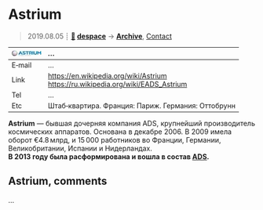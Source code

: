 # Astrium
> 2019.08.05 ┊ **[🚀](../index/index.md) [despace](index.md)** → **[Archive](faq.md)**, [Contact](contact.md)

|[![](f/contact/a/astrium_logo1_thumb.jpg)](f/contact/a/astrium_logo1.png)|*…*|
|:--|:--|
|E‑mail| … |
|Link| <https://en.wikipedia.org/wiki/Astrium><br> <https://ru.wikipedia.org/wiki/EADS_Astrium> |
|Tel| … |
|Etc| Штаб‑квартира. Франция: Париж. Германия: Оттобрунн |

**Astrium** — бывшая дочерняя компания ADS, крупнейший производитель космических аппаратов. Основана в декабре 2006. В 2009 имела оборот €4.8 млрд, и 15 000 работников во Франции, Германии, Великобритании, Испании и Нидерландах.  
**В 2013 году была расформирована и вошла в состав [ADS](ads.md).**


<p style="page-break-after:always"> </p>

## Astrium, comments

…
